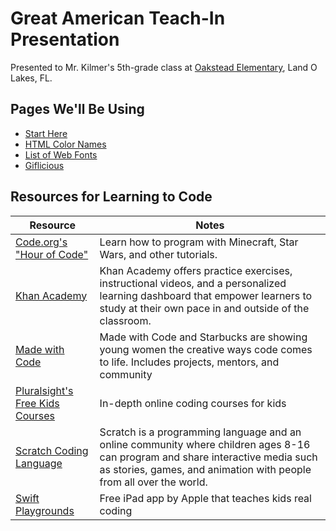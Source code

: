 # Great American Teach-In Presentation
Presented to Mr. Kilmer's 5th-grade class at [Oakstead Elementary](http://oes.pasco.k12.fl.us/oes_web/Home.html/), Land O Lakes, FL.

## Pages We'll Be Using
- [Start Here](http://codepen.io/wlc3/pen/eBzXKm?editors=1000)
- [HTML Color Names](https://en.wikipedia.org/wiki/Web_colors#HTML_color_names)
- [List of Web Fonts](http://www.cssfontstack.com/)
- [Giflicious](http://www.giflicious.com/)

## Resources for Learning to Code
| Resource | Notes |
|---|---|
| [Code.org's "Hour of Code"](https://code.org/learn) | Learn how to program with Minecraft, Star Wars, and other tutorials. |
| [Khan Academy](https://www.khanacademy.org/computing)  | Khan Academy offers practice exercises, instructional videos, and a personalized learning dashboard that empower learners to study at their own pace in and outside of the classroom.   |
| [Made with Code](https://www.madewithcode.com/home/)  | Made with Code and Starbucks are showing young women the creative ways code comes to life. Includes projects, mentors, and community |
| [Pluralsight's Free Kids Courses](https://www.pluralsight.com/kids-courses) | In-depth online coding courses for kids |
| [Scratch Coding Language](https://scratch.mit.edu/parents/) | Scratch is a programming language and an online community where children ages 8-16 can program and share interactive media such as stories, games, and animation with people from all over the world.  |
| [Swift Playgrounds](http://www.apple.com/swift/playgrounds/) | Free iPad app by Apple that teaches kids real coding |
